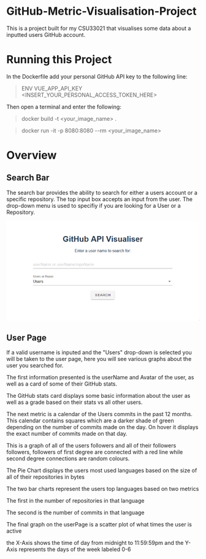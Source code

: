# GitHub-Metric-Visualisation-Project
This is a project built for my CSU33021 that visualises some data about a inputted users GitHub account.

# Running this Project
In the Dockerfile add your personal GitHub API key to the following line:
> ENV VUE_APP_API_KEY <INSERT_YOUR_PERSONAL_ACCESS_TOKEN_HERE> 

Then open a terminal and enter the following:

> docker build -t <your_image_name> .

> docker run -it -p 8080:8080 --rm <your_image_name>

# Overview 
## Search Bar
The search bar provides the ability to search for either a users account or a specific repository.
The top input box accepts an input from the user.
The drop-down menu is used to specifiy if you are looking for a User or a Repository.

![searching](Images/search.gif)
## User Page

If a valid username is inputed and the "Users" drop-down is selected you will be taken to the user page,  here you will see various graphs about the user you searched for. 

The first information presented is the userName and Avatar of the user, as well as a card of some of their GitHub stats.

The GitHub stats card displays some basic information about the user as well as a grade based on their stats vs all other users.

The next metric is a calendar of the Users commits in the past 12 months. This calendar contains squares which are a darker shade of green depending on the number of commits made on the day. On hover it displays the exact number of commits made on that day.

This is a graph of all of the users followers and all of their followers followers, followers of first degree are connected with a red line while second degree connections are random colours.

The Pie Chart displays the users most used languages based on the size of all of their repositories in bytes

The two bar charts represent the users top languages based on two metrics

The first in the number of repositories in that language

The second is the number of commits in that language

The final graph on the userPage is a scatter plot of what times the user is active


the X-Axis shows the time of day from midnight to 11:59:59pm and the Y-Axis represents the days of the week labeled 0-6




